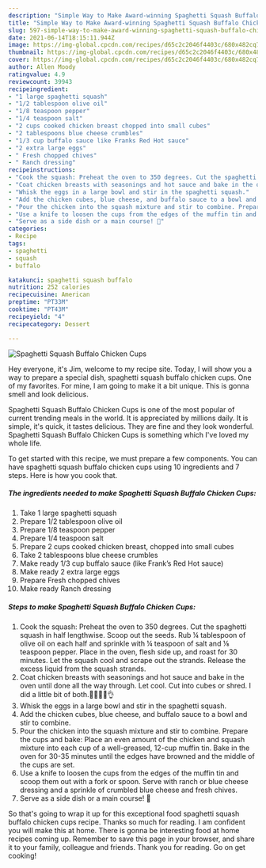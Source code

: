 ```yaml
---
description: "Simple Way to Make Award-winning Spaghetti Squash Buffalo Chicken Cups"
title: "Simple Way to Make Award-winning Spaghetti Squash Buffalo Chicken Cups"
slug: 597-simple-way-to-make-award-winning-spaghetti-squash-buffalo-chicken-cups
date: 2021-06-14T18:15:11.944Z
image: https://img-global.cpcdn.com/recipes/d65c2c2046f4403c/680x482cq70/spaghetti-squash-buffalo-chicken-cups-recipe-main-photo.jpg
thumbnail: https://img-global.cpcdn.com/recipes/d65c2c2046f4403c/680x482cq70/spaghetti-squash-buffalo-chicken-cups-recipe-main-photo.jpg
cover: https://img-global.cpcdn.com/recipes/d65c2c2046f4403c/680x482cq70/spaghetti-squash-buffalo-chicken-cups-recipe-main-photo.jpg
author: Allen Moody
ratingvalue: 4.9
reviewcount: 39943
recipeingredient:
- "1 large spaghetti squash"
- "1/2 tablespoon olive oil"
- "1/8 teaspoon pepper"
- "1/4 teaspoon salt"
- "2 cups cooked chicken breast chopped into small cubes"
- "2 tablespoons blue cheese crumbles"
- "1/3 cup buffalo sauce like Franks Red Hot sauce"
- "2 extra large eggs"
- " Fresh chopped chives"
- " Ranch dressing"
recipeinstructions:
- "Cook the squash: Preheat the oven to 350 degrees. Cut the spaghetti squash in half lengthwise. Scoop out the seeds. Rub ¼ tablespoon of olive oil on each half and sprinkle with ¼ teaspoon of salt and ⅛ teaspoon pepper. Place in the oven, flesh side up, and roast for 30 minutes. Let the squash cool and scrape out the strands. Release the excess liquid from the squash strands."
- "Coat chicken breasts with seasonings and hot sauce and bake in the oven until done all the way through. Let cool. Cut into cubes or shred. I did a little bit of both.🤷🏻‍♀️😏👌"
- "Whisk the eggs in a large bowl and stir in the spaghetti squash."
- "Add the chicken cubes, blue cheese, and buffalo sauce to a bowl and stir to combine."
- "Pour the chicken into the squash mixture and stir to combine. Prepare the cups and bake: Place an even amount of the chicken and squash mixture into each cup of a well-greased, 12-cup muffin tin. Bake in the oven for 30-35 minutes until the edges have browned and the middle of the cups are set."
- "Use a knife to loosen the cups from the edges of the muffin tin and scoop them out with a fork or spoon. Serve with ranch or blue cheese dressing and a sprinkle of crumbled blue cheese and fresh chives."
- "Serve as a side dish or a main course! 👏"
categories:
- Recipe
tags:
- spaghetti
- squash
- buffalo

katakunci: spaghetti squash buffalo 
nutrition: 252 calories
recipecuisine: American
preptime: "PT33M"
cooktime: "PT43M"
recipeyield: "4"
recipecategory: Dessert

---
```



![Spaghetti Squash Buffalo Chicken Cups](https://img-global.cpcdn.com/recipes/d65c2c2046f4403c/680x482cq70/spaghetti-squash-buffalo-chicken-cups-recipe-main-photo.jpg)

Hey everyone, it's Jim, welcome to my recipe site. Today, I will show you a way to prepare a special dish, spaghetti squash buffalo chicken cups. One of my favorites. For mine, I am going to make it a bit unique. This is gonna smell and look delicious.



Spaghetti Squash Buffalo Chicken Cups is one of the most popular of current trending meals in the world. It is appreciated by millions daily. It is simple, it's quick, it tastes delicious. They are fine and they look wonderful. Spaghetti Squash Buffalo Chicken Cups is something which I've loved my whole life.


To get started with this recipe, we must prepare a few components. You can have spaghetti squash buffalo chicken cups using 10 ingredients and 7 steps. Here is how you cook that.

<!--inarticleads1-->

##### The ingredients needed to make Spaghetti Squash Buffalo Chicken Cups:

1. Take 1 large spaghetti squash
1. Prepare 1/2 tablespoon olive oil
1. Prepare 1/8 teaspoon pepper
1. Prepare 1/4 teaspoon salt
1. Prepare 2 cups cooked chicken breast, chopped into small cubes
1. Take 2 tablespoons blue cheese crumbles
1. Make ready 1/3 cup buffalo sauce (like Frank’s Red Hot sauce)
1. Make ready 2 extra large eggs
1. Prepare  Fresh chopped chives
1. Make ready  Ranch dressing




<!--inarticleads2-->

##### Steps to make Spaghetti Squash Buffalo Chicken Cups:

1. Cook the squash: Preheat the oven to 350 degrees. Cut the spaghetti squash in half lengthwise. Scoop out the seeds. Rub ¼ tablespoon of olive oil on each half and sprinkle with ¼ teaspoon of salt and ⅛ teaspoon pepper. Place in the oven, flesh side up, and roast for 30 minutes. Let the squash cool and scrape out the strands. Release the excess liquid from the squash strands.
1. Coat chicken breasts with seasonings and hot sauce and bake in the oven until done all the way through. Let cool. Cut into cubes or shred. I did a little bit of both.🤷🏻‍♀️😏👌
1. Whisk the eggs in a large bowl and stir in the spaghetti squash.
1. Add the chicken cubes, blue cheese, and buffalo sauce to a bowl and stir to combine.
1. Pour the chicken into the squash mixture and stir to combine. Prepare the cups and bake: Place an even amount of the chicken and squash mixture into each cup of a well-greased, 12-cup muffin tin. Bake in the oven for 30-35 minutes until the edges have browned and the middle of the cups are set.
1. Use a knife to loosen the cups from the edges of the muffin tin and scoop them out with a fork or spoon. Serve with ranch or blue cheese dressing and a sprinkle of crumbled blue cheese and fresh chives.
1. Serve as a side dish or a main course! 👏




So that's going to wrap it up for this exceptional food spaghetti squash buffalo chicken cups recipe. Thanks so much for reading. I am confident you will make this at home. There is gonna be interesting food at home recipes coming up. Remember to save this page in your browser, and share it to your family, colleague and friends. Thank you for reading. Go on get cooking!
